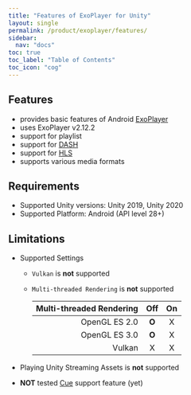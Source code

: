 ```yaml
---
title: "Features of ExoPlayer for Unity"
layout: single
permalink: /product/exoplayer/features/
sidebar:
  nav: "docs"
toc: true
toc_label: "Table of Contents"
toc_icon: "cog"
---
```


## Features

- provides basic features of Android [ExoPlayer](https://exoplayer.dev/)
- uses ExoPlayer v2.12.2
- support for playlist
- support for [DASH](https://exoplayer.dev/dash.html)
- support for [HLS](https://exoplayer.dev/hls.html)
- supports various media formats



## Requirements
- Supported Unity versions: Unity 2019, Unity 2020
- Supported Platform: Android (API level 28+)


## Limitations

- Supported Settings
  - `Vulkan` is **not** supported
  - `Multi-threaded Rendering` is **not** supported

      | Multi-threaded Rendering | Off | On |
      |--:|:--:|:--:|
      | OpenGL ES 2.0 | **O** | X |
      | OpenGL ES 3.0 | **O** | X |
      | Vulkan | X | X |

- Playing Unity Streaming Assets is **not** supported

- **NOT** tested [Cue](https://exoplayer.dev/doc/reference/com/google/android/exoplayer2/text/Cue.html) support feature (yet)


